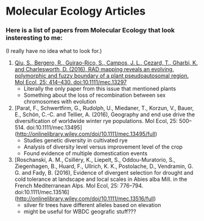 # Molecular Ecology Articles
### Here is a list of papers from Molecular Ecology that look insteresting to me:
(I really have no idea what to look for.)

1. [Qiu, S., Bergero, R., Guirao-Rico, S., Campos, J. L., Cezard, T., Gharbi, K. and Charlesworth, D. (2016), RAD mapping reveals an evolving, polymorphic and fuzzy boundary of a plant pseudoautosomal region. Mol Ecol, 25: 414–430. doi:10.1111/mec.13297](http://onlinelibrary.wiley.com/doi/10.1111/mec.13297/full)
   - Literally the only paper from this issue that mentioned plants
   - Something about the loss of recombination between sex chromosomes with evolution
2. [Parat, F., Schwertfirm, G., Rudolph, U., Miedaner, T., Korzun, V., Bauer, E., Schön, C.-C. and Tellier, A. (2016), Geography and end use drive the diversification of worldwide winter rye populations. Mol Ecol, 25: 500–514. doi:10.1111/mec.13495]
(http://onlinelibrary.wiley.com/doi/10.1111/mec.13495/full)
   - Studies genetic diversity in cultivated rye
   - Analysis of diversity level versus improvement level of the crop
   - Found evidence of multiple domestication events
3. [Roschanski, A. M., Csilléry, K., Liepelt, S., Oddou-Muratorio, S., Ziegenhagen, B., Huard, F., Ullrich, K. K., Postolache, D., Vendramin, G. G. and Fady, B. (2016), Evidence of divergent selection for drought and cold tolerance at landscape and local scales in Abies alba Mill. in the French Mediterranean Alps. Mol Ecol, 25: 776–794. doi:10.1111/mec.13516]
(http://onlinelibrary.wiley.com/doi/10.1111/mec.13516/full)
   - silver fir trees have different alleles based on elevation
   - might be useful for WBDC geografic stuff???
